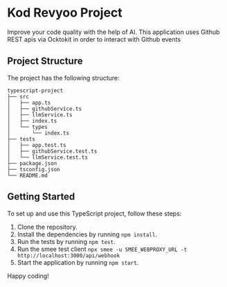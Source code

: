 # Kod Revyoo Project

Improve your code quality with the help of AI.
This application uses Github REST apis via Ocktokit in order to interact with Github events

## Project Structure

The project has the following structure:

```
typescript-project
├── src
│   ├── app.ts
│   ├── githubService.ts
│   ├── llmService.ts
│   ├── index.ts
│   └── types
│       └── index.ts
├── tests
│   ├── app.test.ts
│   ├── githubService.test.ts
│   └── llmService.test.ts
├── package.json
├── tsconfig.json
└── README.md

```

## Getting Started

To set up and use this TypeScript project, follow these steps:

1. Clone the repository.
2. Install the dependencies by running `npm install`.
3. Run the tests by running `npm test`.
4. Run the smee test client `npx smee -u SMEE_WEBPROXY_URL -t http://localhost:3000/api/webhook`
5. Start the application by running `npm start`.

Happy coding!
